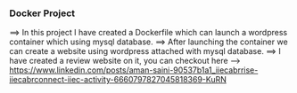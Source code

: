 ### Docker Project ###
==> In this project I have created a Dockerfile which can launch a wordpress container which using mysql database.
==> After launching the container we can create a website using wordpress attached with mysql database.
==> I have created a review website on it, you can checkout here --> https://www.linkedin.com/posts/aman-saini-90537b1a1_iiecabrrise-iiecabrconnect-iiec-activity-6660797827045818369-KuRN
